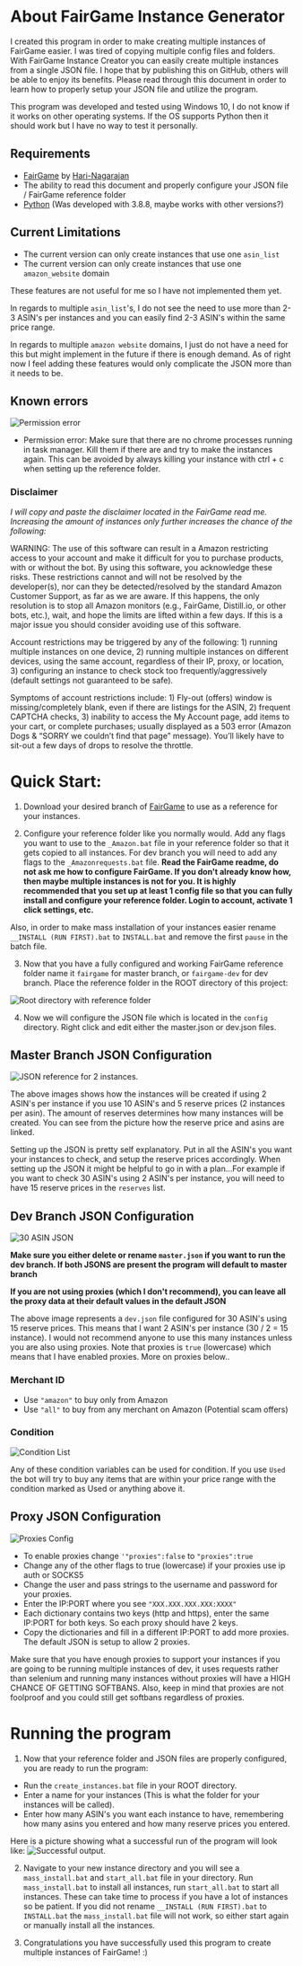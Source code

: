 # About FairGame Instance Generator
I created this program in order to make creating multiple instances of FairGame easier. I was tired of copying multiple config files and folders. With FairGame Instance Creator you can easily create multiple instances from a single JSON file. I hope that by publishing this on GitHub, others will be able to enjoy its benefits. Please read through this document in order to learn how to properly setup your JSON file and utilize the program.

This program was developed and tested using Windows 10, I do not know if it works on other operating systems. If the OS supports Python then it should work but I have no way to test it personally.

## Requirements

 - [FairGame](https://github.com/Hari-Nagarajan/fairgame) by [Hari-Nagarajan](https://github.com/Hari-Nagarajan) 
 - The ability to read this document and properly configure your JSON file / FairGame reference folder
 - [Python](https://www.python.org/downloads/release/python-388/) (Was developed with 3.8.8, maybe works with other versions?)

## Current Limitations
- The current version can only create instances that use one `asin_list`
- The current version can only create instances that use one `amazon_website` domain

These features are not useful for me so I have not implemented them yet. 

In regards to multiple `asin_list`'s, I do not see the need to use more than 2-3 ASIN's per instances and you can easily find 2-3 ASIN's within the same price range. 

In regards to multiple `amazon website` domains, I just do not have a need for this but might implement in the future if there is enough demand. As of right now I feel adding these features would only complicate the JSON more than it needs to be.

## Known errors
![Permission error](https://i.postimg.cc/XqgzzY4q/error.png)
- Permission error: Make sure that there are no chrome processes running in task manager. Kill them if there are and try to make the instances again. This can be avoided by always killing your instance with ctrl + c when setting up the reference folder.

### Disclaimer
*I will copy and paste the disclaimer located in the FairGame read me. Increasing the amount of instances only further increases the chance of the following:*

WARNING: The use of this software can result in a Amazon restricting access to your account and make it difficult for you to purchase products, with or without the bot. By using this software, you acknowledge these risks. These restrictions cannot and will not be resolved by the developer(s), nor can they be detected/resolved by the standard Amazon Customer Support, as far as we are aware. If this happens, the only resolution is to stop all Amazon monitors (e.g., FairGame, Distill.io, or other bots, etc.), wait, and hope the limits are lifted within a few days. If this is a major issue you should consider avoiding use of this software. 

Account restrictions may be triggered by any of the following: 1) running multiple instances on one device, 2) running multiple instances on different devices, using the same account, regardless of their IP, proxy, or location, 3) configuring an instance to check stock too frequently/aggressively (default settings not guaranteed to be safe). 

Symptoms of account restrictions include: 1) Fly-out (offers) window is missing/completely blank, even if there are listings for the ASIN, 2) frequent CAPTCHA checks, 3) inability to access the My Account page, add items to your cart, or complete purchases; usually displayed as a 503 error (Amazon Dogs & “SORRY we couldn’t find that page” message). You’ll likely have to sit-out a few days of drops to resolve the throttle.

# Quick Start:

 1. Download your desired branch of [FairGame](https://github.com/Hari-Nagarajan/fairgame) to use as a reference for your instances.
 
 2. Configure your reference folder like you normally would. Add any flags you want to use to the `_Amazon.bat` file in your reference folder so that it gets copied to all instances. For dev branch you will need to add any flags to the `_Amazonrequests.bat` file. **Read the FairGame readme, do not ask me how to configure FairGame. If you don't already know how, then maybe multiple instances is not for you. It is highly recommended that you set up at least 1 config file so that you can fully install and configure your reference folder. Login to account, activate 1 click settings, etc.**
 
 Also, in order to make mass installation of your instances easier rename `__INSTALL (RUN FIRST).bat` to `INSTALL.bat` and remove the first `pause` in the batch file.
 
 3. Now that you have a fully configured and working FairGame reference folder name it `fairgame` for master branch, or `fairgame-dev` for dev branch. Place the reference folder in the ROOT directory of this project:
 
![Root directory with reference folder](https://lh3.googleusercontent.com/EYiTosS2ii7ihzwOwmtp_QhE9dy1cIq-ylO5_yPyATWWounMuNPb5fgnag0oqpriLZYCXo7LPnHgAnZzw56Xzo1pxt97kEWKcmNDCS_lR9XaxSIp2Eh8nS2avgm3c7s4q7JpWi_zXshpE173dnt8YlrNb2Ot3ApOSb6qKOj_IByrUr4yxhFuGNchqRcmCNYueoctoxj_duiuNNcS8ntgksSMyIlIHQlzg8UNQf-xOPwl_D6rXHsJDWkrkfj_uZim3LrAbGz-RuOPGfCrs2o6KnM8bw7tPVsMUz4Y16lDHCHmEZTSRL_M6Sja4oTdj6ZdCE8fVVhuoQcSkSoHcqyHOFUCKUb7SM7gOuofjb2KkRcJFdFEyarQbHGfzwUgw7Fcx281B3z8VFY8EdfwtjMHwFzHAm5mx1k1q7Y_cw1nJDiR2yTbIaOdxr2x6wo1L9o_hhJI5uet2-_0RJxs29hX_qXzCCxVzbxhtt9vnSM0sfvouOZ2HmLw6CClqeFJipd49b4Rc4-TXGwh91YSjUGU1c86AUPxTM5qLlInO45R3hcj_DPRJdfGLsaUSIUAy7qMvW3q8ABoreXdgclGSRgPc5v0oznbYgki9K11FhQex4bTUesmWSh00eNoQjUsxc6L9qguAptAIdWu1J9DZIkLKUr11E5iinla5lLXC-50mM1YVPDToBGq0o4tg80w2IJDYmhxqofT7PyrGG7NwLqpBQlC=w619-h177-no?authuser=0)

4. Now we will configure the JSON file which is located in the `config` directory. Right click and edit either the master.json or dev.json files.

## Master Branch JSON Configuration

![JSON reference for 2 instances.](https://i.postimg.cc/43XQmDqg/JSON-ref.png)

The above images shows how the instances will be created if using 2 ASIN's per instance if you use 10 ASIN's and 5 reserve prices (2 instances per asin). The amount of reserves determines how many instances will be created. You can see from the picture how the reserve price and asins are linked.

Setting up the JSON is pretty self explanatory. Put in all the ASIN's you want your instances to check, and setup the reserve prices accordingly. When setting up the JSON it might be helpful to go in with a plan...For example if you want to check 30 ASIN's using 2 ASIN's per instance, you will need to have 15 reserve prices in the `reserves` list.


## Dev Branch JSON Configuration

![30 ASIN JSON](https://i.postimg.cc/7hSHR7W4/requests-json.jpg)

**Make sure you either delete or rename `master.json` if you want to run the dev branch. If both JSONS are present the program will default to master branch**

**If you are not using proxies (which I don't recommend), you can leave all the proxy data at their default values in the default JSON**

The above image represents a `dev.json` file configured for 30 ASIN's using 15 reserve prices. This means that I want 2 ASIN's per instance (30 / 2 = 15 instance). I would not recommend anyone to use this many instances unless you are also using proxies. Note that proxies is `true` (lowercase) which means that I have enabled proxies. More on proxies below..

### Merchant ID

- Use `"amazon"` to buy only from Amazon
- Use `"all"` to buy from any merchant on Amazon (Potential scam offers)

### Condition
![Condition List](https://i.postimg.cc/1zRK5rGW/image.png)

Any of these condition variables can be used for condition. If you use `Used` the bot will try to buy any items that are within your price range with the condition marked as Used or anything above it.

## Proxy JSON Configuration
![Proxies Config](https://i.postimg.cc/RFB4Hq0b/image.png)

- To enable proxies change `'"proxies":false` to `"proxies":true`
- Change any of the other flags to true (lowercase) if your proxies use ip auth or SOCKS5
- Change the user and pass strings to the username and password for your proxies.
- Enter the IP:PORT where you see `"XXX.XXX.XXX.XXX:XXXX"`
- Each dictionary contains two keys (http and https), enter the same IP:PORT for both keys. So each proxy should have 2 keys.
- Copy the dictionaries and fill in a different IP:PORT to add more proxies. The default JSON is setup to allow 2 proxies.

Make sure that you have enough proxies to support your instances if you are going to be running multiple instances of dev, it uses requests rather than selenium and running many instances without proxies will have a HIGH CHANCE OF GETTING SOFTBANS. Also, keep in mind that proxies are not foolproof and you could still get softbans regardless of proxies.

# Running the program
1. Now that your reference folder and JSON files are properly configured, you are ready to run the program: 
	
 - Run the `create_instances.bat` file in your ROOT directory. 	
 - Enter a name for your instances (This is what the folder for your instances will be called).
 - Enter how many ASIN's you want each instance to have, remembering how many asins you entered and how many reserve prices you entered.

Here is a picture showing what a successful run of the program will look like:
![Successful output. ](https://i.postimg.cc/KvHnZKrt/image.png)

2. Navigate to your new instance directory and you will see a `mass_install.bat` and `start_all.bat` file in your directory. Run  `mass_install.bat` to install all instances, run  `start_all.bat` to start all instances. These can take time to process if you have a lot of instances so be patient. If you did not rename  `__INSTALL (RUN FIRST).bat` to `INSTALL.bat` the `mass_install.bat` file will not work, so either start again or manually install all the instances.

3. Congratulations you have successfully used this program to create multiple instances of FairGame! :)
